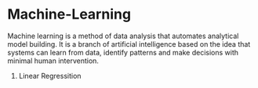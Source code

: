 # Machine-Learning

Machine learning is a method of data analysis that automates analytical model building. It is a branch of artificial intelligence based on the idea that systems can learn from data, identify patterns and make decisions with minimal human intervention.

1. Linear Regressition
